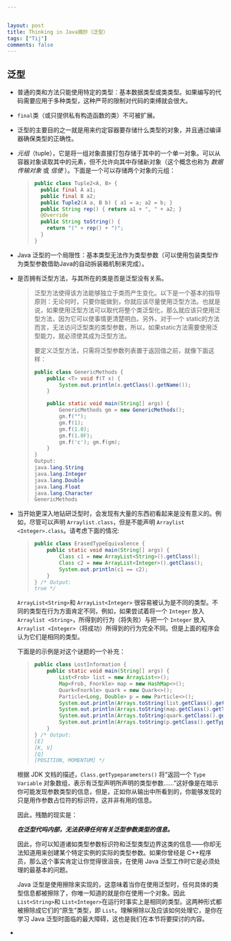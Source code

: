 ```yaml
---


layout: post
title: Thinking in Java摘抄（泛型）
tags: ["Tij"]
comments: false
---
```


## 泛型

* 普通的类和方法只能使用特定的类型：基本数据类型或类类型。如果编写的代码需要应用于多种类型，这种严苛的限制对代码的束缚就会很大。

* `final`类（或只提供私有构造函数的类）不可被扩展。

* 泛型的主要目的之一就是用来约定容器要存储什么类型的对象，并且通过编译器确保类型的正确性。

* *元组*（tuple），它是将一组对象直接打包存储于其中的一个单一对象。可以从容器对象读取其中的元素，但不允许向其中存储新对象（这个概念也称为 *数据传输对象* 或 *信使* ）。下面是一个可以存储两个对象的元组：

  > ```java
  > public class Tuple2<A, B> {
  >   public final A a1;
  >   public final B a2;
  >   public Tuple2(A a, B b) { a1 = a; a2 = b; }
  >   public String rep() { return a1 + ", " + a2; }
  >   @Override
  >   public String toString() {
  >     return "(" + rep() + ")";
  >   }
  > }
  > ```

* Java 泛型的一个局限性：基本类型无法作为类型参数（可以使用包装类型作为类型参数借助Java的自动拆装箱机制来完成）。

* 是否拥有泛型方法，与其所在的类是否是泛型没有关系。

  > 泛型方法使得该方法能够独立于类而产生变化。以下是一个基本的指导原则：无论何时，只要你能做到，你就应该尽量使用泛型方法。也就是说，如果使用泛型方法可以取代将整个类泛型化，那么就应该只使用泛型方法，因为它可以使事情更清楚明白。另外，对于一个 static的方法而言，无法访问泛型类的类型参数，所以，如果static方法需要使用泛型能力，就必须使其成为泛型方法。
  >
  > 要定义泛型方法，只需将泛型参数列表置于返回值之前，就像下面这样：
  >
  > ```java
  > public class GenericMethods {
  >     public <T> void f(T x) {
  >         System.out.println(x.getClass().getName());
  >     }
  > 
  >     public static void main(String[] args) {
  >         GenericMethods gm = new GenericMethods();
  >         gm.f("");
  >         gm.f(1);
  >         gm.f(1.0);
  >         gm.f(1.0F);
  >         gm.f('c'); gm.f(gm);
  >     }
  > }
  > Output:
  > java.lang.String 
  > java.lang.Integer 
  > java.lang.Double
  > java.lang.Float
  > java.lang.Character 
  > GenericMethods
  > ```

* 当开始更深入地钻研泛型时，会发现有大量的东西初看起来是没有意义的。例如，尽管可以声明 `Arraylist.class`，但是不能声明 `Arraylist <Integer>.class`。请考虑下面的情况:

  > ```java
  > public class ErasedTypeEquivalence {
  >     public static void main(String[] args) {
  >         Class c1 = new ArrayList<String>().getClass();
  >         Class c2 = new ArrayList<Integer>().getClass();
  >         System.out.println(c1 == c2);
  >     }
  > } /* Output:
  > true */
  > ```

  `ArrayList<String>`和 `ArrayList<Integer>` 很容易被认为是不同的类型。不同的类型在行为方面肯定不同，例如，如果尝试着将一个 `Integer` 放入 `Arraylist <String>`，所得到的行为（将失败）与把一个 `Integer` 放入 `Arraylist <Integer>`（将成功）所得到的行为完全不同。但是上面的程序会认为它们是相同的类型。

  下面是的示例是对这个谜题的一个补充：

  > 
  >
  > ```java
  > public class LostInformation {
  >     public static void main(String[] args) {
  >         List<Frob> list = new ArrayList<>();
  >         Map<Frob, Fnorkle> map = new HashMap<>();
  >         Quark<Fnorkle> quark = new Quark<>();
  >         Particle<Long, Double> p = new Particle<>();
  >         System.out.println(Arrays.toString(list.getClass().getTypeParameters()));
  >         System.out.println(Arrays.toString(map.getClass().getTypeParameters()));
  >         System.out.println(Arrays.toString(quark.getClass().getTypeParameters()));
  >         System.out.println(Arrays.toString(p.getClass().getTypeParameters()));
  >     }
  > } /* Output:
  > [E] 
  > [K, V]
  > [Q] 
  > [POSITION, MOMENTUM] */
  > ```

  根据 JDK 文档的描述，`Class.getTypeparameters()` 将“返回一个 `Type Variable` 对象数组，表示有泛型声明所声明的类型参数……”这好像是在暗示你可能发现参数类型的信息，但是，正如你从输出中所看到的，你能够发现的只是用作参数占位符的标识符，这并非有用的信息。

  因此，残酷的现实是：

  ***在泛型代吗内部，无法获得任何有关泛型参数类型的信息。***

  因此，你可以知道诸如类型参数标识符和泛型类型边界这类的信息——你却无法知道用来创建某个特定实例的实际的类型参数。如果你曾经是 C++程序员，那么这个事实肯定让你觉得很沮丧，在使用 Java 泛型工作时它是必须处理的最基本的问题。

  Java 泛型是使用擦除来实现的，这意味着当你在使用泛型时，任何具体的类型信息都被擦除了，你唯一知道的就是你在使用一个对象。因此` List<String>`和 `List<Integer>`在运行时事实上是相同的类型。这两种形式都被擦除成它们的“原生”类型，即 `List`。理解擦除以及应该如何处理它，是你在学习 Java 泛型时面临的最大障碍，这也是我们在本节将要探讨的内容。


* 